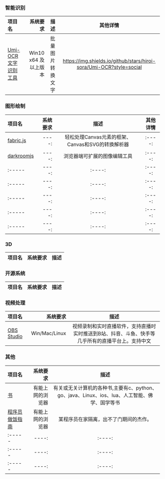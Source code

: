 ### 智能识别

| 项目名| 系统要求| 描述 |其他详情 |
| :-----| ----: | :----: |:----: |
| [Umi-OCR 文字识别工具](https://github.com/hiroi-sora/Umi-OCR) | Win10 x64 及以上版本 | 批量图片转换文字 |https://img.shields.io/github/stars/hiroi-sora/Umi-OCR?style=social |


### 图形绘制

| 项目名| 系统要求| 描述 | 其他详情 |
| :-----| ----: | :----: | :----: |
| [fabric.js](http://fabricjs.com/)| ----: | 轻松处理Canvas元素的框架、Canvas和SVG的转换解析器 | :----: |
| [darkroomjs](https://github.com/MattKetmo/darkroomjs)| ----: | 浏览器端可扩展的图像编辑工具 | :----: |
| :-----| ----: | :----: | :----: |
| :-----| ----: | :----: | :----: |
| :-----| ----: | :----: | :----: |
| :-----| ----: | :----: | :----: |
| :-----| ----: | :----: | :----: |


### 3D

| 项目名| 系统要求| 描述 |
| :-----| ----: | :----: |

### 开源系统

| 项目名| 系统要求| 描述 |
| :-----| ----: | :----: |

### 视频处理

| 项目名| 系统要求| 描述 |
| :-----| ----: | :----: |
| [OBS Studio](https://obsproject.com/)| Win/Mac/Linux | 视频录制和实时直播软件，支持直播时实时推送到B站、抖音、斗鱼、快手等几乎所有的直播平台上。支持中文 |


### 其他

| 项目名| 系统要求| 描述 |
| :-----| ----: | :----: |
| [书](https://github.com/mymmsc/books) | 有能上网的浏览器 | 有关或无关计算机的各种书,主要有c、python、go、java、Linux、ios、lua、人工智能、佛学、国学等书| 
| [程序员做饭指南](https://github.com/Anduin2017/HowToCook)| 有能上网的浏览器 | 某程序员在家隔离，出不了门期间的杰作。 |
| :-----| ----: | :----: |
| :-----| ----: | :----: |
| :-----| ----: | :----: |